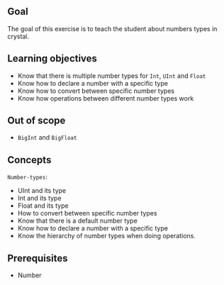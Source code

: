## Goal

The goal of this exercise is to teach the student about numbers types in crystal.

## Learning objectives

- Know that there is multiple number types for `Int`, `UInt` and `Float`
- Know how to declare a number with a specific type
- Know how to convert between specific number types
- Know how operations between different number types work

## Out of scope

- `BigInt` and `BigFloat`

## Concepts

`Number-types`:

- UInt and its type
- Int and its type
- Float and its type
- How to convert between specific number types
- Know that there is a default number type
- Know how to declare a number with a specific type
- Know the hierarchy of number types when doing operations.

## Prerequisites

- Number